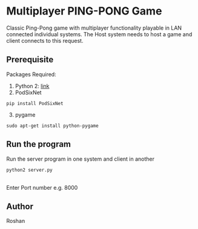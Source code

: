 # Multiplayer PING-PONG Game
Classic Ping-Pong game with multiplayer functionality playable in LAN connected individual systems. The Host system needs to host a game and client connects to this request.

## Prerequisite
Packages Required:</br>
1. Python 2: [link](https://www.python.org/downloads/)</br>
2. PodSixNet
```
pip install PodSixNet
```
3. pygame
```
sudo apt-get install python-pygame
```

## Run the program
Run the server program in one system and client in another </br>
```
python2 server.py
```
</br>
Enter Port number e.g. 8000

## Author
Roshan
